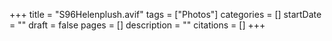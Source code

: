 +++
title = "S96Helenplush.avif"
tags = ["Photos"]
categories = []
startDate = ""
draft = false
pages = []
description = ""
citations = []
+++
